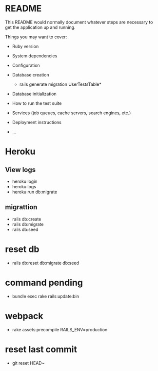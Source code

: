 # README

This README would normally document whatever steps are necessary to get the
application up and running.

Things you may want to cover:

* Ruby version

* System dependencies

* Configuration

* Database creation
    * rails generate migration UserTestsTable*

* Database initialization

* How to run the test suite

* Services (job queues, cache servers, search engines, etc.)

* Deployment instructions

* ...

# Heroku
##  View logs 
* heroku login
* heroku logs
* heroku run db:migrate

## migrattion

* rails db:create
* rails db:migrate
* rails db:seed

# reset db
* rails db:reset db:migrate db:seed

# command pending

* bundle exec rake rails:update:bin

# webpack
* rake assets:precompile RAILS_ENV=production

# reset last commit
* git reset HEAD~    
